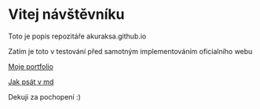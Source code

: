 # Vitej návštěvníku
Toto je popis repozitáře akuraksa.github.io

Zatím je toto v testování před samotným implementováním oficialního webu

[Moje portfolio](https://akuraksa.github.io/portfolio/index.html)

[Jak psát v md](https://github.com/adam-p/markdown-here/wiki/Markdown-Cheatsheet)

Dekuji za pochopení :)
